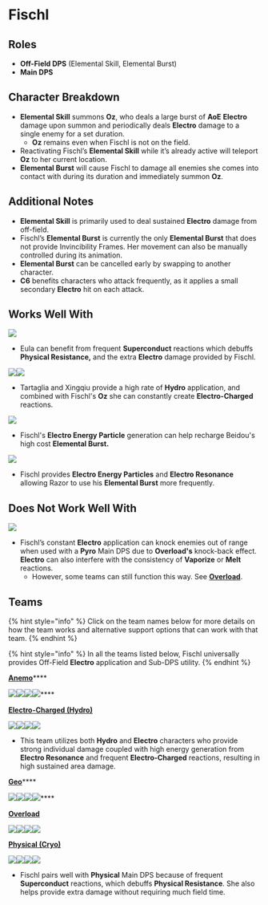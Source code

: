 # Fischl

## Roles

* **Off-Field DPS** (Elemental Skill, Elemental Burst)
* **Main DPS**

## Character Breakdown

* **Elemental Skill** summons **Oz**, who deals a large burst of **AoE** **Electro** damage upon summon and periodically deals **Electro** damage to a single enemy for a set duration.
  * **Oz** remains even when Fischl is not on the field.
* Reactivating Fischl’s **Elemental Skill** while it’s already active will teleport **Oz** to her current location.
* **Elemental Burst** will cause Fischl to damage all enemies she comes into contact with during its duration and immediately summon **Oz**.

## Additional Notes

* **Elemental Skill** is primarily used to deal sustained **Electro** damage from off-field.
* Fischl’s **Elemental Burst** is currently the only **Elemental Burst** that does not provide Invincibility Frames. Her movement can also be manually controlled during its animation.
* **Elemental Burst** can be cancelled early by swapping to another character.
* **C6** benefits characters who attack frequently, as it applies a small secondary **Electro** hit on each attack.

## Works Well With

![](../../.gitbook/assets/UI\_AvatarIcon\_Eula.png)

* Eula can benefit from frequent **Superconduct** reactions which debuffs **Physical Resistance,** and the extra **Electro** damage provided by Fischl.

![](../../.gitbook/assets/UI\_AvatarIcon\_Tartaglia.png)![](../../.gitbook/assets/UI\_AvatarIcon\_Xingqiu.png)

* Tartaglia and Xingqiu provide a high rate of **Hydro** application, and combined with Fischl's **Oz** she can constantly create **Electro-Charged** reactions.

![](../../.gitbook/assets/UI\_AvatarIcon\_Beidou.png)

* Fischl's **Electro Energy Particle** generation can help recharge Beidou's high cost **Elemental Burst.**

![](../../.gitbook/assets/UI\_AvatarIcon\_Razor.png)

* Fischl provides **Electro Energy Particles** and **Electro Resonance** allowing Razor to use his **Elemental Burst** more frequently.

## Does Not Work Well With

![](../../.gitbook/assets/Element\_Pyro.webp)

* Fischl’s constant **Electro** application can knock enemies out of range when used with a **Pyro** Main DPS due to **Overload's** knock-back effect. **Electro** can also interfere with the consistency of **Vaporize** or **Melt** reactions.
  * However, some teams can still function this way. See [**Overload**](../../teams/overload.md).

## Teams

{% hint style="info" %}
Click on the team names below for more details on how the team works and alternative support options that can work with that team.
{% endhint %}

{% hint style="info" %}
In all the teams listed below, Fischl universally provides Off-Field **Electro** application and Sub-DPS utility.
{% endhint %}

[**Anemo**](https://genshinteambuilds.gitbook.io/teams/teams/anemo)****

****![](../../.gitbook/assets/UI\_AvatarIcon\_Xiao.png)****![](../../.gitbook/assets/UI\_AvatarIcon\_Sucrose.png)****![](../../.gitbook/assets/UI\_AvatarIcon\_Fischl.png)****![](../../.gitbook/assets/UI\_AvatarIcon\_Zhongli.png)****

****[**Electro-Charged (Hydro)**](../../teams/electro-charged-hydro.md)****

![](../../.gitbook/assets/UI\_AvatarIcon\_Tartaglia.png)![](../../.gitbook/assets/UI\_AvatarIcon\_Beidou.png)![](../../.gitbook/assets/UI\_AvatarIcon\_Fischl.png)![](../../.gitbook/assets/UI\_AvatarIcon\_Xingqiu.png)

* This team utilizes both **Hydro** and **Electro** characters who provide strong individual damage coupled with high energy generation from **Electro Resonance** and frequent **Electro-Charged** reactions, resulting in high sustained area damage.

[**Geo**](https://genshinteambuilds.gitbook.io/teams/teams/geo)****

****![](../../.gitbook/assets/UI\_AvatarIcon\_Ningguang.png)****![](../../.gitbook/assets/UI\_AvatarIcon\_Zhongli.png)****![](../../.gitbook/assets/UI\_AvatarIcon\_Fischl.png)****![](../../.gitbook/assets/UI\_AvatarIcon\_Bennett.png)****

[**Overload**](../../teams/overload.md)

![](../../.gitbook/assets/UI\_AvatarIcon\_Yoimiya.png)![](../../.gitbook/assets/UI\_AvatarIcon\_Fischl.png)![](../../.gitbook/assets/UI\_AvatarIcon\_Venti.png)![](../../.gitbook/assets/UI\_AvatarIcon\_Bennett.png)

[**Physical (Cryo)**](../../teams/physical-cryo.md)

![](../../.gitbook/assets/UI\_AvatarIcon\_Eula.png)![](../../.gitbook/assets/UI\_AvatarIcon\_Fischl.png)![](../../.gitbook/assets/UI\_AvatarIcon\_Zhongli.png)![](../../.gitbook/assets/UI\_AvatarIcon\_Diona.png)

* Fischl pairs well with **Physical** Main DPS because of frequent **Superconduct** reactions, which debuffs **Physical Resistance**. She also helps provide extra damage without requiring much field time.
